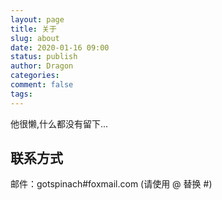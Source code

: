 ```yaml
---
layout: page
title: 关于
slug: about
date: 2020-01-16 09:00
status: publish
author: Dragon
categories:
comment: false 
tags: 
---
```


他很懒,什么都没有留下...

## 联系方式

邮件：gotspinach#foxmail.com (请使用 @ 替换 #)